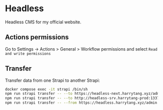 # Headless

Headless CMS for my official website.

## Actions permissions

Go to Settings -> Actions > General > Workflow permissions and select `Read and write permissions`

## Transfer

Transfer data from one Strapi to another Strapi:

```bash
docker compose exec -it strapi /bin/sh
npm run strapi transfer -- --to https://headless-next.harrytang.xyz/admin --to-token $PUSH_TOKEN
npm run strapi transfer -- --to http://headless-srv.harrytang-prod:1337/admin --to-token $PUSH_TOKEN
npm run strapi transfer -- --from https://headless.harrytang.xyz/admin --from-token $PULL_TOKEN
```
